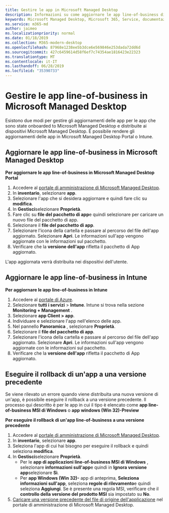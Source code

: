 ```yaml
---
title: Gestire le app in Microsoft Managed Desktop
description: Informazioni su come aggiornare le app line-of-business distribuite ai dispositivi Microsoft Managed Desktop
keywords: Microsoft Managed Desktop, Microsoft 365, Service, documentazione
ms.service: m365-md
author: jaimeo
ms.localizationpriority: normal
ms.date: 01/18/2019
ms.collection: M365-modern-desktop
ms.openlocfilehash: 87968e1238ee5b3dce6e569846e253dada72dd6d
ms.sourcegitcommit: 427c6459614d58f6ef7c74354ae1816423e22323
ms.translationtype: MT
ms.contentlocale: it-IT
ms.lasthandoff: 06/28/2019
ms.locfileid: "35390733"
---
```

# <a name="manage-line-of-business-apps-in-microsoft-managed-desktop"></a>Gestire le app line-of-business in Microsoft Managed Desktop

<!--Application management -->

Esistono due modi per gestire gli aggiornamenti delle app per le app che sono state onboarded to Microsoft Managed Desktop e distribuite ai dispositivi Microsoft Managed Desktop. È possibile rendere gli aggiornamenti delle app in Microsoft Managed Desktop Portal o Intune. 

<span id="update-app-mmd" />

## <a name="update-line-of-business-apps-in-microsoft-managed-desktop"></a>Aggiornare le app line-of-business in Microsoft Managed Desktop

**Per aggiornare le app line-of-business in Microsoft Managed Desktop Portal**
1. Accedere al [portale di amministrazione di Microsoft Managed Desktop](http://aka.ms/mmdportal).
2. In **inventario**, selezionare **app**.  
3. Selezionare l'app che si desidera aggiornare e quindi fare clic su **modifica**.
4. In **Gestisci**selezionare **Proprietà**. 
5. Fare clic su **file del pacchetto di app**e quindi selezionare per caricare un nuovo file del pacchetto di app.
6. Selezionare il **file del pacchetto di app**.
7. Selezionare l'icona della cartella e passare al percorso del file dell'app aggiornato. Selezionare **Apri**. Le informazioni sull'app vengono aggiornate con le informazioni sul pacchetto.
8. Verificare che la **versione dell'app** rifletta il pacchetto di App aggiornato. 

L'app aggiornata verrà distribuita nei dispositivi dell'utente.

<span id="update-app-intune" />

## <a name="update-line-of-business-apps-in-intune"></a>Aggiornare le app line-of-business in Intune

**Per aggiornare le app line-of-business in Intune**
1. Accedere al [portale di Azure](https://azure.portal.com).
2. Selezionare **tutti i servizi** > **Intune**. Intune si trova nella sezione **Monitoring + Management** .
3. Selezionare **app Client > app**.
4. Individuare e selezionare l'app nell'elenco delle app.
5. Nel pannello **Panoramica** , selezionare **Proprietà**.
6. Selezionare il **file del pacchetto di app**.
7. Selezionare l'icona della cartella e passare al percorso del file dell'app aggiornato. Selezionare **Apri**. Le informazioni sull'app vengono aggiornate con le informazioni sul pacchetto.
8. Verificare che la **versione dell'app** rifletta il pacchetto di App aggiornato.

<span id="roll-back-app-mmd" />

## <a name="roll-back-an-app-to-a-previous-version"></a>Eseguire il rollback di un'app a una versione precedente

Se viene rilevato un errore quando viene distribuita una nuova versione di un'app, è possibile eseguire il rollback a una versione precedente. Il processo qui descritto è per le app in cui il tipo è elencato come **app line-of-business MSI di Windows** o **app windows (Win 32)-Preview**

**Per eseguire il rollback di un'app line-of-business a una versione precedente**

1. Accedere al [portale di amministrazione di Microsoft Managed Desktop](http://aka.ms/mmdportal).
2. In **inventario**, selezionare **app**.  
3. Seleziona l'app di cui hai bisogno per eseguire il rollback e quindi seleziona **modifica**.
4. In **Gestisci**selezionare **Proprietà**. 
    - Per le **app di applicazioni line-of-business MSI di Windows** , selezionare **informazioni sull'app**e quindi in **Ignora versione app**selezionare **Sì**.
    - Per **app Windows (Win 32)-** app di anteprima, **Seleziona informazioni sull'app**, seleziona **regole di rilevamento**e quindi seleziona **Aggiungi**. 
    Se è presente una regola MSI, verificare che il **controllo della versione del prodotto MSI** sia impostato su **No**.
5. [Caricare una versione precedente del file di origine dell'applicazione](../get-started/deploy-apps.md) nel portale di amministrazione di Microsoft Managed Desktop.  

